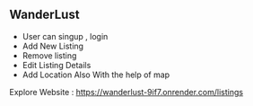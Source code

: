 ## WanderLust

  - User can singup , login
  - Add New Listing
  - Remove listing 
  - Edit Listing Details
  - Add Location Also With the help of map

Explore Website :
			https://wanderlust-9if7.onrender.com/listings
 
	


